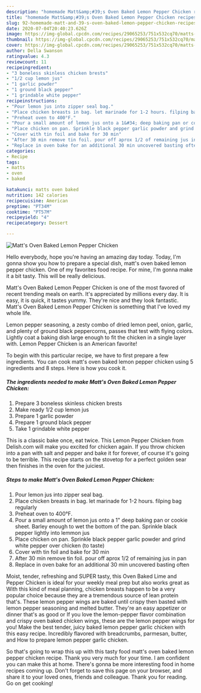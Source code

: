 ```yaml
---
description: "homemade Matt&amp;#39;s Oven Baked Lemon Pepper Chicken recipes | how long to bake Matt&amp;#39;s Oven Baked Lemon Pepper Chicken"
title: "homemade Matt&amp;#39;s Oven Baked Lemon Pepper Chicken recipes | how long to bake Matt&amp;#39;s Oven Baked Lemon Pepper Chicken"
slug: 92-homemade-matt-and-39-s-oven-baked-lemon-pepper-chicken-recipes-how-long-to-bake-matt-and-39-s-oven-baked-lemon-pepper-chicken
date: 2020-07-04T20:40:23.626Z
image: https://img-global.cpcdn.com/recipes/29065253/751x532cq70/matts-oven-baked-lemon-pepper-chicken-recipe-main-photo.jpg
thumbnail: https://img-global.cpcdn.com/recipes/29065253/751x532cq70/matts-oven-baked-lemon-pepper-chicken-recipe-main-photo.jpg
cover: https://img-global.cpcdn.com/recipes/29065253/751x532cq70/matts-oven-baked-lemon-pepper-chicken-recipe-main-photo.jpg
author: Della Swanson
ratingvalue: 4.3
reviewcount: 11
recipeingredient:
- "3 boneless skinless chicken brests"
- "1/2 cup lemon jus"
- "1 garlic powder"
- "1 ground black pepper"
- "1 grindable white pepper"
recipeinstructions:
- "Pour lemon jus into zipper seal bag."
- "Place chicken breasts in bag. let marinade for 1-2 hours. filping bag regularly"
- "Preheat oven to 400°F."
- "Pour a small amount of lemon jus onto a 1&#34; deep baking pan or cookie sheet. Barley enough to wet the bottom of the pan. Sprinkle black pepper lightly into lemmon jus"
- "Place chicken on pan. Sprinkle black pepper garlic powder and grind white pepper over chicken (to taste)"
- "Cover with tin foil and bake for 30 min"
- "After 30 min remove tin foil. pour off aprox 1/2 of remaining jus in pan"
- "Replace in oven bake for an additional 30 min uncovered basting often"
categories:
- Recipe
tags:
- matts
- oven
- baked

katakunci: matts oven baked 
nutrition: 142 calories
recipecuisine: American
preptime: "PT34M"
cooktime: "PT57M"
recipeyield: "4"
recipecategory: Dessert

---
```



![Matt&#39;s Oven Baked Lemon Pepper Chicken](https://img-global.cpcdn.com/recipes/29065253/751x532cq70/matts-oven-baked-lemon-pepper-chicken-recipe-main-photo.jpg)

Hello everybody, hope you're having an amazing day today. Today, I'm gonna show you how to prepare a special dish, matt&#39;s oven baked lemon pepper chicken. One of my favorites food recipe. For mine, I'm gonna make it a bit tasty. This will be really delicious.

Matt&#39;s Oven Baked Lemon Pepper Chicken is one of the most favored of recent trending meals on earth. It's appreciated by millions every day. It is easy, it is quick, it tastes yummy. They're nice and they look fantastic. Matt&#39;s Oven Baked Lemon Pepper Chicken is something that I've loved my whole life.

Lemon pepper seasoning, a zesty combo of dried lemon peel, onion, garlic, and plenty of ground black peppercorns, passes that test with flying colors. Lightly coat a baking dish large enough to fit the chicken in a single layer with. Lemon Pepper Chicken is an American favorite!


To begin with this particular recipe, we have to first prepare a few ingredients. You can cook matt&#39;s oven baked lemon pepper chicken using 5 ingredients and 8 steps. Here is how you cook it.

<!--inarticleads1-->

##### The ingredients needed to make Matt&#39;s Oven Baked Lemon Pepper Chicken:

1. Prepare 3 boneless skinless chicken brests
1. Make ready 1/2 cup lemon jus
1. Prepare 1 garlic powder
1. Prepare 1 ground black pepper
1. Take 1 grindable white pepper


This is a classic bake once, eat twice. This Lemon Pepper Chicken from Delish.com will make you excited for chicken again. If you throw chicken into a pan with salt and pepper and bake it for forever, of course it&#39;s going to be terrible. This recipe starts on the stovetop for a perfect golden sear then finishes in the oven for the juiciest. 

<!--inarticleads2-->

##### Steps to make Matt&#39;s Oven Baked Lemon Pepper Chicken:

1. Pour lemon jus into zipper seal bag.
1. Place chicken breasts in bag. let marinade for 1-2 hours. filping bag regularly
1. Preheat oven to 400°F.
1. Pour a small amount of lemon jus onto a 1&#34; deep baking pan or cookie sheet. Barley enough to wet the bottom of the pan. Sprinkle black pepper lightly into lemmon jus
1. Place chicken on pan. Sprinkle black pepper garlic powder and grind white pepper over chicken (to taste)
1. Cover with tin foil and bake for 30 min
1. After 30 min remove tin foil. pour off aprox 1/2 of remaining jus in pan
1. Replace in oven bake for an additional 30 min uncovered basting often


Moist, tender, refreshing and SUPER tasty, this Oven Baked Lime and Pepper Chicken is ideal for your weekly meal prep but also works great as With this kind of meal planning, chicken breasts happen to be a very popular choice because they are a tremendous source of lean protein that&#39;s. These lemon pepper wings are baked until crispy then basted with lemon pepper seasoning and melted butter. They&#39;re an easy appetizer or dinner that&#39;s as good or If you love the lemon-pepper flavor combination and crispy oven baked chicken wings, these are the lemon pepper wings for you! Make the best tender, juicy baked lemon pepper garlic chicken with this easy recipe. Incredibly flavored with breadcrumbs, parmesan, butter, and How to prepare lemon pepper garlic chicken. 

So that's going to wrap this up with this tasty food matt&#39;s oven baked lemon pepper chicken recipe. Thank you very much for your time. I am confident you can make this at home. There's gonna be more interesting food in home recipes coming up. Don't forget to save this page on your browser, and share it to your loved ones, friends and colleague. Thank you for reading. Go on get cooking!
